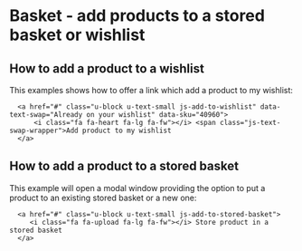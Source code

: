 #  Basket - add products to a stored basket or wishlist 

## How to add a product to a wishlist

This examples shows how to offer a link which add a product to my wishlist:

``` 
  <a href="#" class="u-block u-text-small js-add-to-wishlist" data-text-swap="Already on your wishlist" data-sku="40960">
      <i class="fa fa-heart fa-lg fa-fw"></i> <span class="js-text-swap-wrapper">Add product to my wishlist
  </a>
```

## How to add a product to a stored basket

This example will open a modal window providing the option to put a product to an existing stored basket or a new one:

``` 
  <a href="#" class="u-block u-text-small js-add-to-stored-basket">
     <i class="fa fa-upload fa-lg fa-fw"></i> Store product in a stored basket
  </a>
```
